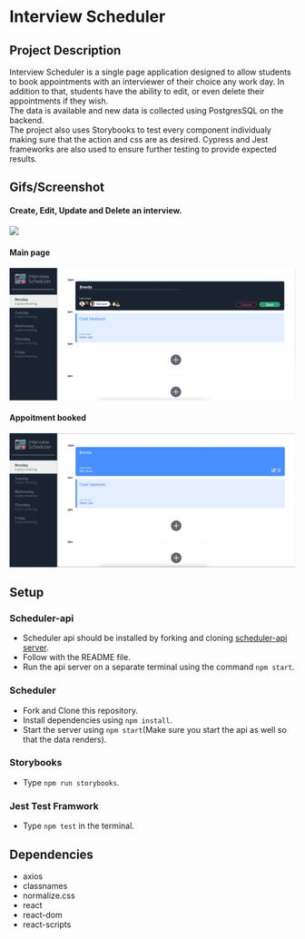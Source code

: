 # Interview Scheduler

## Project Description

Interview Scheduler is a single page application designed to allow students to book appointments with an interviewer of their choice any work day.
In addition to that, students have the ability to edit, or even delete their appointments if they wish.<br />
The data is available and new data is collected using PostgresSQL on the backend.<br />
The project also uses Storybooks to test every component individualy making sure that the action and css are as desired.
Cypress and Jest frameworks are also used to ensure further testing to provide expected results.

## Gifs/Screenshot

#### Create, Edit, Update and Delete an interview.

<img src="https://media4.giphy.com/media/Ri8OoIqQWyjsAGpMEk/giphy.gif" width="480px" height="auto"></img>

#### Main page

<img src="https://github.com/brendsmvreal/scheduler/blob/master/media/mainpage.png" width="720px" height="auto"></img>

#### Appoitment booked

<img src="https://github.com/brendsmvreal/scheduler/blob/master/media/savingappt.png" width="720px" height="auto"></img>

## Setup

### Scheduler-api

- Scheduler api should be installed by forking and cloning [scheduler-api server](https://github.com/lighthouse-labs/scheduler-api).
- Follow with the README file.
- Run the api server on a separate terminal using the command `npm start`.

### Scheduler

- Fork and Clone this repository.
- Install dependencies using `npm install`.
- Start the server using `npm start`(Make sure you start the api as well so that the data renders).

### Storybooks

- Type `npm run storybooks`.

### Jest Test Framwork

- Type `npm test` in the terminal.

## Dependencies

- axios
- classnames
- normalize.css
- react
- react-dom
- react-scripts
